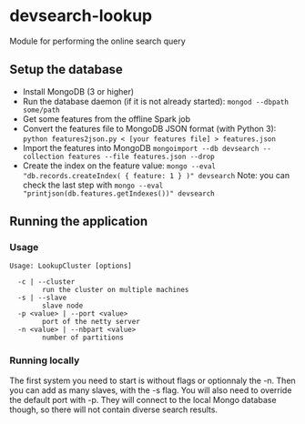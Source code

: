 # devsearch-lookup
Module for performing the online search query

## Setup the database
* Install MongoDB (3 or higher)
* Run the database daemon (if it is not already started): `mongod --dbpath some/path`
* Get some features from the offline Spark job
* Convert the features file to MongoDB JSON format (with Python 3): `python features2json.py < [your features file] > features.json`
* Import the features into MongoDB `mongoimport --db devsearch --collection features --file features.json --drop`
* Create the index on the feature value: `mongo --eval "db.records.createIndex( { feature: 1 } )" devsearch`
Note: you can check the last step with `mongo --eval "printjson(db.features.getIndexes())" devsearch`

## Running the application

### Usage
```shell
Usage: LookupCluster [options]

  -c | --cluster
        run the cluster on multiple machines
  -s | --slave
        slave node
  -p <value> | --port <value>
        port of the netty server
  -n <value> | --nbpart <value>
        number of partitions
```

### Running locally

The first system you need to start is without flags or optionnaly the -n.
Then you can add as many slaves, with the -s flag. You will also need to override
the default port with -p. They will connect to the local Mongo database though,
so there will not contain diverse search results.
